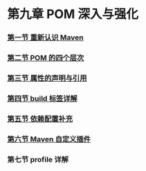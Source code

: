 # 第九章 POM 深入与强化

### [第一节 重新认识 Maven](第九章POM%20深入与强化/第一节%20重新认识%20Maven.md)

### [第二节 POM 的四个层次](第九章POM%20深入与强化/第二节%20POM%20的四个层次.md)

### [第三节 属性的声明与引用](第九章POM%20深入与强化/第三节%20属性的声明与引用.md)

### [第四节 build 标签详解](第九章POM%20深入与强化/第四节%20build%20标签详解.md)

### [第五节 依赖配置补充](第九章POM%20深入与强化/第五节%20依赖配置补充.md)

### [第六节 Maven 自定义插件](第九章POM%20深入与强化/第六节%20Maven%20自定义插件.md)

### 第七节 profile 详解





























